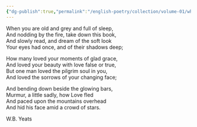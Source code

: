 ```yaml
---
{"dg-publish":true,"permalink":"/english-poetry/collection/volume-01/when-you-are-old/"}
---
```


When you are old and grey and full of sleep,  
And nodding by the fire, take down this book,  
And slowly read, and dream of the soft look  
Your eyes had once, and of their shadows deep;  

How many loved your moments of glad grace,  
And loved your beauty with love false or true,  
But one man loved the pilgrim soul in you,  
And loved the sorrows of your changing face;  

And bending down beside the glowing bars,  
Murmur, a little sadly, how Love fled  
And paced upon the mountains overhead  
And hid his face amid a crowd of stars.

W.B. Yeats